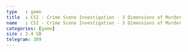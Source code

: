 ```yaml
---
type   : game
title  : CSI - Crime Scene Investigation - 3 Dimensions of Murder
name   : CSI - Crime Scene Investigation - 3 Dimensions of Murder
categories: [game]
size : 2.4 GB
telegram: 309
---
```



